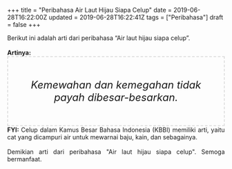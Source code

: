 +++
title = "Peribahasa Air Laut Hijau Siapa Celup"
date = 2019-06-28T16:22:00Z
updated = 2019-06-28T16:22:41Z
tags = ["Peribahasa"]
draft = false
+++

<div dir="ltr" style="text-align: left;" trbidi="on"><div style="text-align: justify;">Berikut ini adalah arti dari peribahasa “Air laut hijau siapa celup”.</div><br /><div style="text-align: justify;"><b>Artinya:</b></div><div style="border: 2px dashed #ddd; font-size: 24px; height: auto; margin: 0 auto; padding: 50px; text-align: center; width: auto;"><i>Kemewahan dan kemegahan tidak payah dibesar-besarkan.</i></div><div style="text-align: justify;"><b>FYI:</b> Celup dalam Kamus Besar Bahasa Indonesia (KBBI) memiliki arti, yaitu cat yang dicampuri air untuk mewarnai baju, kain, dan sebagainya.<br /><br /></div><div style="text-align: justify;">Demikian arti dari peribahasa "Air laut hijau siapa celup". Semoga bermanfaat.</div></div>
